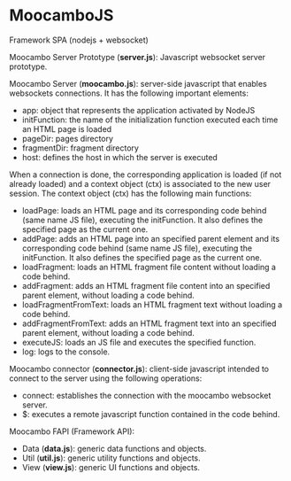 # MoocamboJS
Framework SPA (nodejs + websocket)

Moocambo Server Prototype (<b>server.js</b>): Javascript websocket server prototype.

Moocambo Server (<b>moocambo.js</b>): server-side javascript that enables websockets connections. It has the following important elements:
- app: object that represents the application activated by NodeJS
- initFunction: the name of the initialization function executed each time an HTML page is loaded
- pageDir: pages directory
- fragmentDir: fragment directory
- host: defines the host in which the server is executed


When a connection is done, the corresponding application is loaded (if not already loaded)
and a context object (ctx) is associated to the new user session. The context object (ctx) has the following main functions:
- loadPage: loads an HTML page and its corresponding code behind (same name JS file), executing the initFunction. It also defines the specified page as the current one.
- addPage: adds an HTML page into an specified parent element and its corresponding code behind (same name JS file), executing the initFunction. It also defines the specified page as the current one.
- loadFragment: loads an HTML fragment file content without loading a code behind.
- addFragment: adds an HTML fragment file content into an specified parent element, without loading a code behind.
- loadFragmentFromText: loads an HTML fragment text without loading a code behind.
- addFragmentFromText: adds an HTML fragment text into an specified parent element, without loading a code behind.
- executeJS: loads an JS file and executes the specified function.
- log: logs to the console.


Moocambo connector (<b>connector.js</b>): client-side javascript intended to connect to the server using the following operations:
- connect: establishes the connection with the moocambo websocket server.
- $: executes a remote javascript function contained in the code behind.

Moocambo FAPI (Framework API):
- Data (<b>data.js</b>): generic data functions and objects.
- Util (<b>util.js</b>): generic utility functions and objects.
- View (<b>view.js</b>): generic UI functions and objects.
